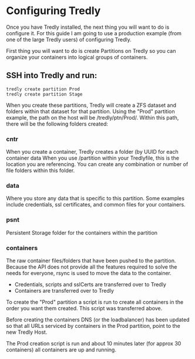 # Configuring Tredly
Once you have Tredly installed, the next thing you will want to do is configure it. For this guide I am going to use a production example (from one of the large Tredly users) of configuring Tredly.

First thing you will want to do is create Partitions on Tredly so you can organize your containers into logical groups of containers.

## SSH into Tredly and run:
```
tredly create partition Prod
tredly create partition Stage
```
When you create these partitions, Tredly will create a ZFS dataset and folders within that dataset for that partition. Using the "Prod" partition example, the path on the host will be /tredly/ptn/Prod/. Within this path, there will be the following folders created:

### cntr
When you create a container, Tredly creates a folder (by UUID for each container
data
When you use /partition within your Tredlyfile, this is the location you are referencing. You can create any combination or number of file folders within this folder.
### data
Where you store any data that is specific to this partition. Some examples include credentials, ssl certificates, and common files for your containers.
### psnt
Persistent Storage folder for the containers within the partition
### containers
The raw container files/folders that have been pushed to the partition.
Because the API does not provide all the features required to solve the needs for everyone, rsync is used to move the data to the container.
- Credentials, scripts and sslCerts are transferred over to Tredly
- Containers are transferred over to Tredly

To create the "Prod" partition a script is run to create all containers in the order you want them created. This script was transferred above.

Before creating the containers DNS (or the loadbalancer) has been updated so that all URLs serviced by containers in the Prod partition, point to the new Tredly Host.

The Prod creation script is run and about 10 minutes later (for approx 30 containers) all containers are up and running.
